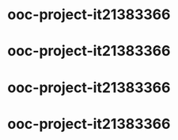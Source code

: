 # ooc-project-it21383366
# ooc-project-it21383366
# ooc-project-it21383366
# ooc-project-it21383366

